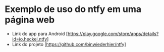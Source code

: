 # Exemplo de uso do ntfy em uma página web

- Link do app para Android [https://play.google.com/store/apps/details?id=io.heckel.ntfy]
- Link do projeto [https://github.com/binwiederhier/ntfy]
